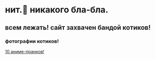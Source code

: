 # нит.🔪 никакого бла-бла.
## всем лежать! сайт захвачен бандой котиков!
### фотографии котиков!
[10 аниме-пранков!](https://memepedia.ru/wp-content/uploads/2020/12/pop-cat-2-768x745.jpg)
